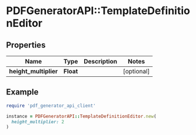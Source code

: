 # PDFGeneratorAPI::TemplateDefinitionEditor

## Properties

| Name | Type | Description | Notes |
| ---- | ---- | ----------- | ----- |
| **height_multiplier** | **Float** |  | [optional] |

## Example

```ruby
require 'pdf_generator_api_client'

instance = PDFGeneratorAPI::TemplateDefinitionEditor.new(
  height_multiplier: 2
)
```

